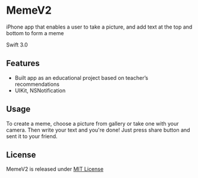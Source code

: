 # MemeV2
iPhone app that enables a user to take a picture, and add text at the top and bottom to form a meme

Swift 3.0 
## Features

* Built app as an educational project based on teacher’s recommendations
* UIKit, NSNotification

## Usage

To create a meme, choose a picture from gallery or take one with your camera. Then write your text and you're done! Just press share button and sent it to your friend.

## License
MemeV2 is released under [MIT License](https://opensource.org/licenses/MIT)






